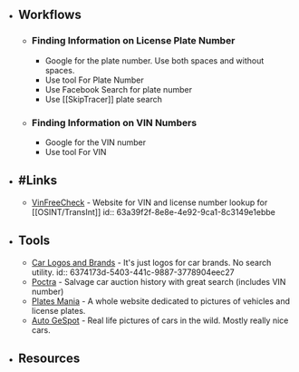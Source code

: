 - ## Workflows
	- ### Finding Information on License Plate Number
		- Google for the plate number. Use both spaces and without spaces.
		- Use tool For Plate Number
		- Use Facebook Search for plate number
		- Use [[SkipTracer]] plate search
	- ### Finding Information on VIN Numbers
		- Google for the VIN number
		- Use tool For VIN
- ## #Links
	- [VinFreeCheck](https://www.vinfreecheck.com/) - Website for VIN and license number lookup for [[OSINT/TransInt]]
	  id:: 63a39f2f-8e8e-4e92-9ca1-8c3149e1ebbe
- ## Tools
	- [Car Logos and Brands](https://www.carlogos.org/) - It's just logos for car brands. No search utility.
	  id:: 6374173d-5403-441c-9887-3778904eec27
	- [Poctra](https://poctra.com/) - Salvage car auction history with great search (includes VIN number)
	- [Plates Mania](https://platesmania.com/) - A whole website dedicated to pictures of vehicles and license plates.
	- [Auto GeSpot](https://www.autogespot.com/spots) - Real life pictures of cars in the wild. Mostly really nice cars.
- ## Resources